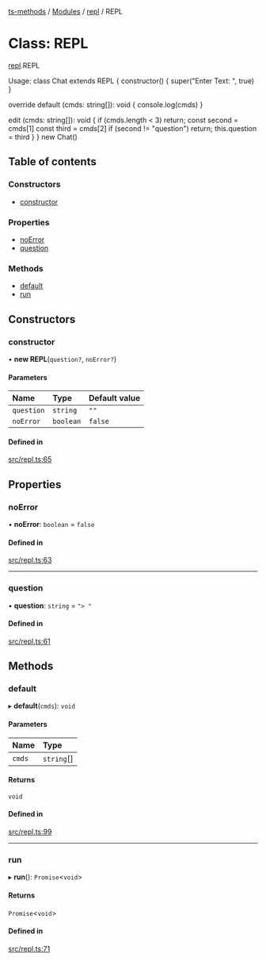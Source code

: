 [ts-methods](../README.md) / [Modules](../modules.md) / [repl](../modules/repl.md) / REPL

# Class: REPL

[repl](../modules/repl.md).REPL

Usage:
class Chat extends REPL {
constructor() {
super("Enter Text: ", true)
}

override default (cmds: string[]): void {
console.log(cmds)
}

edit (cmds: string[]): void {
if (cmds.length < 3) return;
const second = cmds[1]
const third = cmds[2]
if (second != "question") return;
this.question = third
}
}
new Chat()

## Table of contents

### Constructors

- [constructor](repl.REPL.md#constructor)

### Properties

- [noError](repl.REPL.md#noerror)
- [question](repl.REPL.md#question)

### Methods

- [default](repl.REPL.md#default)
- [run](repl.REPL.md#run)

## Constructors

### constructor

• **new REPL**(`question?`, `noError?`)

#### Parameters

| Name       | Type      | Default value |
| :--------- | :-------- | :------------ |
| `question` | `string`  | `""`          |
| `noError`  | `boolean` | `false`       |

#### Defined in

[src/repl.ts:65](https://github.com/jonathanchowjh/ts-utils/blob/7ca4bf8/src/repl.ts#L65)

## Properties

### noError

• **noError**: `boolean` = `false`

#### Defined in

[src/repl.ts:63](https://github.com/jonathanchowjh/ts-utils/blob/7ca4bf8/src/repl.ts#L63)

---

### question

• **question**: `string` = `"> "`

#### Defined in

[src/repl.ts:61](https://github.com/jonathanchowjh/ts-utils/blob/7ca4bf8/src/repl.ts#L61)

## Methods

### default

▸ **default**(`cmds`): `void`

#### Parameters

| Name   | Type       |
| :----- | :--------- |
| `cmds` | `string`[] |

#### Returns

`void`

#### Defined in

[src/repl.ts:99](https://github.com/jonathanchowjh/ts-utils/blob/7ca4bf8/src/repl.ts#L99)

---

### run

▸ **run**(): `Promise`<`void`\>

#### Returns

`Promise`<`void`\>

#### Defined in

[src/repl.ts:71](https://github.com/jonathanchowjh/ts-utils/blob/7ca4bf8/src/repl.ts#L71)

